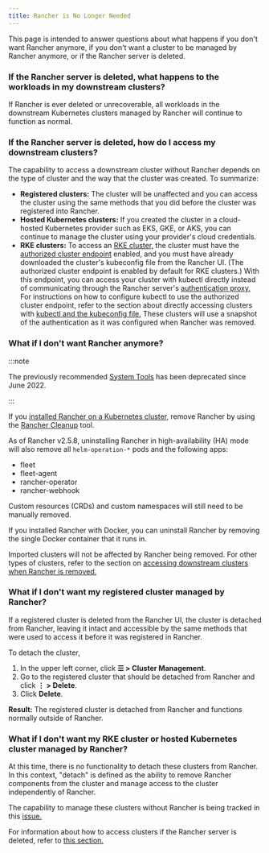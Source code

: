 ```yaml
---
title: Rancher is No Longer Needed
---
```


This page is intended to answer questions about what happens if you don't want Rancher anymore, if you don't want a cluster to be managed by Rancher anymore, or if the Rancher server is deleted.


### If the Rancher server is deleted, what happens to the workloads in my downstream clusters?

If Rancher is ever deleted or unrecoverable, all workloads in the downstream Kubernetes clusters managed by Rancher will continue to function as normal.

### If the Rancher server is deleted, how do I access my downstream clusters?

The capability to access a downstream cluster without Rancher depends on the type of cluster and the way that the cluster was created. To summarize:

- **Registered clusters:** The cluster will be unaffected and you can access the cluster using the same methods that you did before the cluster was registered into Rancher.
- **Hosted Kubernetes clusters:** If you created the cluster in a cloud-hosted Kubernetes provider such as EKS, GKE, or AKS, you can continue to manage the cluster using your provider's cloud credentials.
- **RKE clusters:** To access an [RKE cluster,](../pages-for-subheaders/launch-kubernetes-with-rancher.md) the cluster must have the [authorized cluster endpoint](../pages-for-subheaders/rancher-manager-architecture.md#4-authorized-cluster-endpoint) enabled, and you must have already downloaded the cluster's kubeconfig file from the Rancher UI. (The authorized cluster endpoint is enabled by default for RKE clusters.) With this endpoint, you can access your cluster with kubectl directly instead of communicating through the Rancher server's [authentication proxy.](../pages-for-subheaders/rancher-manager-architecture.md#1-the-authentication-proxy) For instructions on how to configure kubectl to use the authorized cluster endpoint, refer to the section about directly accessing clusters with [kubectl and the kubeconfig file.](../how-to-guides/new-user-guides/manage-clusters/access-clusters/use-kubectl-and-kubeconfig.md#authenticating-directly-with-a-downstream-cluster) These clusters will use a snapshot of the authentication as it was configured when Rancher was removed.

### What if I don't want Rancher anymore?

:::note

The previously recommended [System Tools](../reference-guides/system-tools.md) has been deprecated since June 2022.

:::

If you [installed Rancher on a Kubernetes cluster,](../pages-for-subheaders/install-upgrade-on-a-kubernetes-cluster.md) remove Rancher by using the [Rancher Cleanup](https://github.com/rancher/rancher-cleanup) tool.

As of Rancher v2.5.8, uninstalling Rancher in high-availability (HA) mode will also remove all `helm-operation-*` pods and the following apps:

- fleet
- fleet-agent
- rancher-operator
- rancher-webhook

Custom resources (CRDs) and custom namespaces will still need to be manually removed.

If you installed Rancher with Docker, you can uninstall Rancher by removing the single Docker container that it runs in.

Imported clusters will not be affected by Rancher being removed. For other types of clusters, refer to the section on [accessing downstream clusters when Rancher is removed.](#if-the-rancher-server-is-deleted-how-do-i-access-my-downstream-clusters)

### What if I don't want my registered cluster managed by Rancher?

If a registered cluster is deleted from the Rancher UI, the cluster is detached from Rancher, leaving it intact and accessible by the same methods that were used to access it before it was registered in Rancher.

To detach the cluster,

1. In the upper left corner, click **☰ > Cluster Management**.
2. Go to the registered cluster that should be detached from Rancher and click **⋮ > Delete**.
3. Click **Delete**.

**Result:** The registered cluster is detached from Rancher and functions normally outside of Rancher.

### What if I don't want my RKE cluster or hosted Kubernetes cluster managed by Rancher?

At this time, there is no functionality to detach these clusters from Rancher. In this context, "detach" is defined as the ability to remove Rancher components from the cluster and manage access to the cluster independently of Rancher.

The capability to manage these clusters without Rancher is being tracked in this [issue.](https://github.com/rancher/rancher/issues/25234)

For information about how to access clusters if the Rancher server is deleted, refer to [this section.](#if-the-rancher-server-is-deleted-how-do-i-access-my-downstream-clusters)
